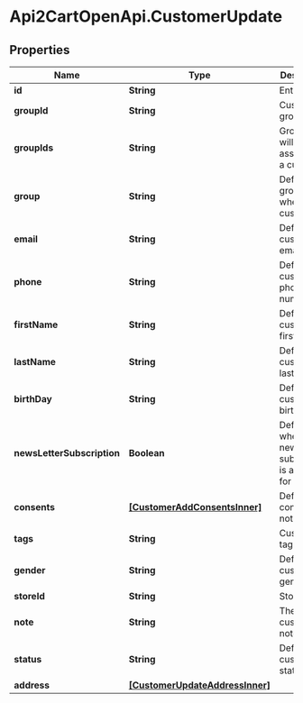 # Api2CartOpenApi.CustomerUpdate

## Properties

Name | Type | Description | Notes
------------ | ------------- | ------------- | -------------
**id** | **String** | Entity id | [optional] 
**groupId** | **String** | Customer group_id | [optional] 
**groupIds** | **String** | Groups that will be assigned to a customer | [optional] 
**group** | **String** | Defines the group where the customer | [optional] 
**email** | **String** | Defines customer&#39;s email | [optional] 
**phone** | **String** | Defines customer&#39;s phone number | [optional] 
**firstName** | **String** | Defines customer&#39;s first name | [optional] 
**lastName** | **String** | Defines customer&#39;s last name | [optional] 
**birthDay** | **String** | Defines customer&#39;s birthday | [optional] 
**newsLetterSubscription** | **Boolean** | Defines whether the newsletter subscription is available for the user | [optional] 
**consents** | [**[CustomerAddConsentsInner]**](CustomerAddConsentsInner.md) | Defines consents to notifications | [optional] 
**tags** | **String** | Customer tags | [optional] 
**gender** | **String** | Defines customer&#39;s gender | [optional] 
**storeId** | **String** | Store Id | [optional] 
**note** | **String** | The customer note. | [optional] 
**status** | **String** | Defines customer&#39;s status | [optional] 
**address** | [**[CustomerUpdateAddressInner]**](CustomerUpdateAddressInner.md) |  | [optional] 


